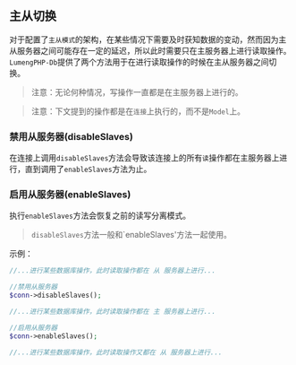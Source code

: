 ## 主从切换

对于配置了`主从模式`的架构，在某些情况下需要及时获知数据的变动，然而因为主从服务器之间可能存在一定的延迟，所以此时需要只在主服务器上进行读取操作。
`LumengPHP-Db`提供了两个方法用于在进行读取操作的时候在主从服务器之间切换。

> 注意：无论何种情况，写操作一直都是在主服务器上进行的。

> 注意：下文提到的操作都是在`连接`上执行的，而不是`Model`上。

### 禁用从服务器(disableSlaves)

在连接上调用`disableSlaves`方法会导致该连接上的所有`读`操作都在主服务器上进行，直到调用了`enableSlaves`方法为止。

### 启用从服务器(enableSlaves)

执行`enableSlaves`方法会恢复之前的读写分离模式。

> `disableSlaves`方法一般和`enableSlaves'方法一起使用。

示例：
```php
//...进行某些数据库操作，此时读取操作都在 从 服务器上进行...

//禁用从服务器
$conn->disableSlaves();

//...进行某些数据库操作，此时读取操作都在 主 服务器上进行...

//启用从服务器
$conn->enableSlaves();

//...进行某些数据库操作，此时读取操作又都在 从 服务器上进行...
```